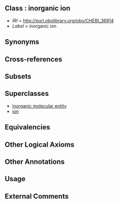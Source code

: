 
## Class : inorganic ion

 * *IRI* = http://purl.obolibrary.org/obo/CHEBI_36914
 * *Label* = inorganic ion

## Synonyms


## Cross-references


## Subsets


## Superclasses

 * [inorganic molecular entity](../../CHEBI/35/CHEBI_24835.md)
 * [ion](../../CHEBI/70/CHEBI_24870.md)

## Equivalencies


## Other Logical Axioms


## Other Annotations


## Usage


## External Comments

